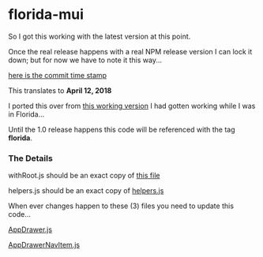 # florida-mui

So I got this working with the latest version at this point.

Once the real release happens with a real NPM release version
I can lock it down; but for now we have to note it this way...

[here is the commit time stamp](https://github.com/mui-org/material-ui/commit/b338fa3c285b54fa2d3d322bd1b4ab0de61f163d)

This translates to **April 12, 2018**

I ported this over from
[this working version](https://github.com/stormasm/react-router-mui)
I had gotten working while I was in Florida...

Until the 1.0 release happens this code will be referenced with
the tag **florida**.

### The Details

withRoot.js should be an exact copy of
[this file](https://github.com/mui-org/material-ui/commits/v1-beta/examples/create-react-app/src/withRoot.js)

helpers.js should be an exact copy of
[helpers.js](https://github.com/mui-org/material-ui/commits/v1-beta/docs/src/modules/utils/helpers.js)

When ever changes happen to these (3) files you need to update this code...

[AppDrawer.js](https://github.com/mui-org/material-ui/commits/v1-beta/docs/src/modules/components/AppDrawer.js)

[AppDrawerNavItem.js](https://github.com/mui-org/material-ui/commits/v1-beta/docs/src/modules/components/AppDrawerNavItem.js)

